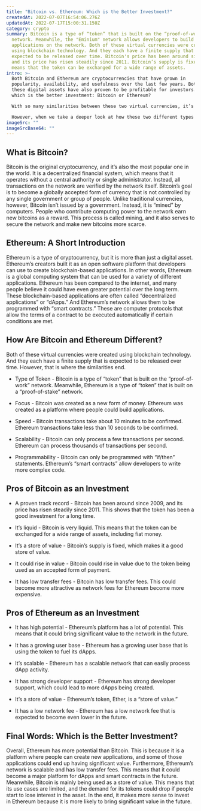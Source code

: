 ```yaml
---
title: "Bitcoin vs. Ethereum: Which is the Better Investment?"
createdAt: 2022-07-07T16:54:06.276Z
updatedAt: 2022-07-17T15:00:31.150Z
category: crypto
summary: Bitcoin is a type of “token” that is built on the “proof-of-work”
  network. Meanwhile, the "Eminium" network allows developers to build
  applications on the network. Both of these virtual currencies were created
  using blockchain technology. And they each have a finite supply that is
  expected to be released over time. Bitcoin's price has been around since 2009,
  and its price has risen steadily since 2011. Bitcoin’s supply is fixed, which
  means that the token can be exchanged for a wide range of assets.
intro: >-
  Both Bitcoin and Ethereum are cryptocurrencies that have grown in
  popularity, availability, and usefulness over the last few years. Both of
  these digital assets have also proven to be profitable for investors. But
  which is the better investment: Bitcoin or Ethereum?

  With so many similarities between these two virtual currencies, it’s easy to see why some may wonder which one is more valuable. After all, both are built on blockchain technology; they are both available as a digital token; and they are both used as payment in some cases.

  However, when we take a deeper look at how these two different types of tokens operate and what sort of potential they have long-term, it becomes clearer which one is likely to be worth more money.
imageSrc: ""
imageSrcBase64: ""
---
```


## What is Bitcoin?

Bitcoin is the original cryptocurrency, and it’s also the most popular one in the world. It is a decentralized financial system, which means that it operates without a central authority or single administrator. Instead, all transactions on the network are verified by the network itself. Bitcoin’s goal is to become a globally accepted form of currency that is not controlled by any single government or group of people.
Unlike traditional currencies, however, Bitcoin isn’t issued by a government. Instead, it is “mined” by computers. People who contribute computing power to the network earn new bitcoins as a reward. This process is called mining, and it also serves to secure the network and make new bitcoins more scarce.

## Ethereum: A Short Introduction

Ethereum is a type of cryptocurrency, but it is more than just a digital asset. Ethereum’s creators built it as an open software platform that developers can use to create blockchain-based applications. In other words, Ethereum is a global computing system that can be used for a variety of different applications. Ethereum has been compared to the internet, and many people believe it could have even greater potential over the long term.
These blockchain-based applications are often called “decentralized applications” or “dApps.” And Ethereum’s network allows them to be programmed with “smart contracts.” These are computer protocols that allow the terms of a contract to be executed automatically if certain conditions are met.

## How Are Bitcoin and Ethereum Different?

Both of these virtual currencies were created using blockchain technology. And they each have a finite supply that is expected to be released over time. However, that is where the similarities end.

- Type of Token - Bitcoin is a type of “token” that is built on the “proof-of-work” network. Meanwhile, Ethereum is a type of “token” that is built on a “proof-of-stake” network.

- Focus - Bitcoin was created as a new form of money. Ethereum was created as a platform where people could build applications.

- Speed - Bitcoin transactions take about 10 minutes to be confirmed. Ethereum transactions take less than 10 seconds to be confirmed.

- Scalability - Bitcoin can only process a few transactions per second. Ethereum can process thousands of transactions per second.

- Programmability - Bitcoin can only be programmed with “if/then” statements. Ethereum’s “smart contracts” allow developers to write more complex code.

## Pros of Bitcoin as an Investment

- A proven track record - Bitcoin has been around since 2009, and its price has risen steadily since 2011. This shows that the token has been a good investment for a long time.

- It’s liquid - Bitcoin is very liquid. This means that the token can be exchanged for a wide range of assets, including fiat money.

- It’s a store of value - Bitcoin’s supply is fixed, which makes it a good store of value.

- It could rise in value - Bitcoin could rise in value due to the token being used as an accepted form of payment.

- It has low transfer fees - Bitcoin has low transfer fees. This could become more attractive as network fees for Ethereum become more expensive.

## Pros of Ethereum as an Investment

- It has high potential - Ethereum’s platform has a lot of potential. This means that it could bring significant value to the network in the future.

- It has a growing user base - Ethereum has a growing user base that is using the token to fuel its dApps.

- It’s scalable - Ethereum has a scalable network that can easily process dApp activity.

- It has strong developer support - Ethereum has strong developer support, which could lead to more dApps being created.

- It’s a store of value - Ethereum’s token, Ether, is a “store of value.”

- It has a low network fee - Ethereum has a low network fee that is expected to become even lower in the future.

## Final Words: Which is the Better Investment?

Overall, Ethereum has more potential than Bitcoin. This is because it is a platform where people can create new applications, and some of those applications could end up having significant value.
Furthermore, Ethereum’s network is scalable and has low transfer fees. This means that it could become a major platform for dApps and smart contracts in the future.
Meanwhile, Bitcoin is mainly being used as a store of value. This means that its use cases are limited, and the demand for its tokens could drop if people start to lose interest in the asset.
In the end, it makes more sense to invest in Ethereum because it is more likely to bring significant value in the future.
